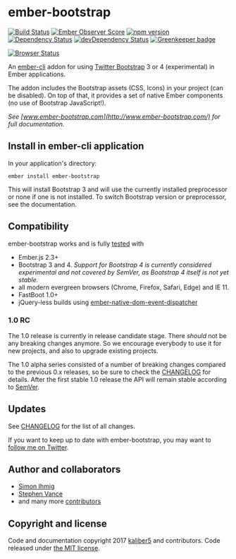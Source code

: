 # ember-bootstrap

[![Build Status](https://travis-ci.org/kaliber5/ember-bootstrap.svg?branch=master)](https://travis-ci.org/kaliber5/ember-bootstrap)
[![Ember Observer Score](http://emberobserver.com/badges/ember-bootstrap.svg)](http://emberobserver.com/addons/ember-bootstrap)
[![npm version](https://badge.fury.io/js/ember-bootstrap.svg)](https://badge.fury.io/js/ember-bootstrap)
[![Dependency Status](https://david-dm.org/kaliber5/ember-bootstrap.svg)](https://david-dm.org/kaliber5/ember-bootstrap)
[![devDependency Status](https://david-dm.org/kaliber5/ember-bootstrap/dev-status.svg)](https://david-dm.org/kaliber5/ember-bootstrap#info=devDependencies)
[![Greenkeeper badge](https://badges.greenkeeper.io/kaliber5/ember-bootstrap.svg)](https://greenkeeper.io/)

[![Browser Status](https://badges.herokuapp.com/sauce/ember-bootstrap)](https://saucelabs.com/u/ember-bootstrap)


An [ember-cli](http://www.ember-cli.com) addon for using [Twitter Bootstrap](http://getbootstrap.com/) 3 or 4 (experimental) in Ember applications.

The addon includes the Bootstrap assets (CSS, Icons) in your project (can be disabled). On top of that, it provides a set of native Ember components (no use of Bootstrap JavaScript!).</p>

*See [www.ember-bootstrap.com](http://www.ember-bootstrap.com/) for full documentation.*

## Install in ember-cli application

In your application's directory:

    ember install ember-bootstrap
    
This will install Bootstrap 3 and will use the currently installed preprocessor or none if one is not installed.
To switch Bootstrap version or preprocessor, see the documentation.

## Compatibility

ember-bootstrap works and is fully [tested](https://travis-ci.org/kaliber5/ember-bootstrap) with

* Ember.js 2.3+
* Bootstrap 3 and 4. *Support for Bootstrap 4 is currently considered experimental and not covered by SemVer, as Bootstrap 4 itself is not yet stable.*
* all modern evergreen browsers (Chrome, Firefox, Safari, Edge) and IE 11. 
* FastBoot 1.0+ 
* jQuery-less builds using [ember-native-dom-event-dispatcher](https://github.com/rwjblue/ember-native-dom-event-dispatcher)

### 1.0 RC

The 1.0 release is currently in release candidate stage. There *should* not be any breaking changes anymore. So we encourage everybody
to use it for new projects, and also to upgrade existing projects.

The 1.0 alpha series consisted of a number of breaking changes compared to the previous 0.x releases, so be sure to check the 
[CHANGELOG](CHANGELOG.md) for details. After the first stable 1.0 release the API will remain stable according to
[SemVer](http://semver.org/).    

## Updates

See [CHANGELOG](CHANGELOG.md) for the list of all changes.

If you want to keep up to date with ember-bootstrap, you may want to [follow me on Twitter](https://twitter.com/simonihmig). 

## Author and collaborators

* [Simon Ihmig](https://github.com/simonihmig)
* [Stephen Vance](https://github.com/srvance)
* and many more [contributors](https://github.com/kaliber5/ember-bootstrap/graphs/contributors)

## Copyright and license

Code and documentation copyright 2017 [kaliber5](http://www.kaliber5.de) and contributors. Code released under [the MIT license](LICENSE.md).
